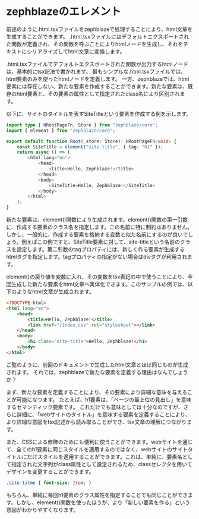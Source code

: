 # zephblazeのエレメント

前述のように.html.tsxファイルをzephblazeで処理することにより、html文章を生成することができます。
.html.tsxファイルにはデフォルトエクスポートされた関数が定義され、その関数を呼ぶことによりhtmlノードを生成し、それをテキストにシリアライズしてhtml文章に変換します。

.html.tsxファイルでデフォルトエクスポートされた関数が出力するhtmlノードは、基本的にtsx記法で書かれます。
最もシンプルな.html.tsxファイルでは、html要素のみを使ったhtmlノードを定義します。
一方、zephblazeでは、html要素には存在しない、新たな要素を作成することができます。新たな要素は、既存のhtml要素と、その要素の属性として指定されたclass名により区別されます。

以下に、サイトのタイトルを表すSiteTitleという要素を作成する例を示します。

```typescript
import type { HRootPageFn, Store } from "zephblaze/core";
import { element } from "zephblaze/core";

export default function Root(_store: Store): HRootPageFn<void> {
    const SiteTitle = element("site-title", { tag: "h1" });
    return async () => (
        <html lang="en">
            <head>
                <title>Hello, Zephblaze!</title>
            </head>
            <body>
                <SiteTitle>Hello, Zephblaze!</SiteTitle>
            </body>
        </html>
    );
}
```

新たな要素は、element()関数により生成されます。element()関数の第一引数に、作成する要素のクラス名を指定します。この名前に特に制約はありません。しかし、一般的に、作成する要素を格納する変数と似た名前にするのが良いでしょう。例えばこの例ですと、SiteTitle要素に対して、site-titleという名前のクラスを設定します。第二引数のtagプロパティには、新しく作る要素が生成するhtmlタグを指定します。tagプロパティの指定がない場合はdivタグが利用されます。

element()の戻り値を変数に入れ、その変数をtsx表記の中で使うことにより、今回生成した新たな要素をhtml文章へ実体化できます。このサンプルの例では、以下のようなhtml文章が生成されます。

```html
<!DOCTYPE html>
<html lang="en">
    <head>
        <title>Hello, Zephblaze!</title>
        <link href="/index.css" rel="stylesheet"></link>
    </head>
    <body>
        <h1 class="site-title">Hello, Zephblaze!</h1>
    </body>
</html>
```

ご覧のように、前回のドキュメントで生成したhtml文章とほぼ同じものが生成されます。
それでは、zephblazeで新たな要素を定義する理由はなんでしょうか？

まず、新たな要素を定義することにより、その要素により詳細な意味を与えることが可能になります。
たとえば、h1要素は、「ページの最上位の見出し」を意味するセマンティック要素です。
これだけでも意味としては十分なのですが、さらに詳細に、「webサイトのタイトル」を意味する要素を定義することにより、より詳細な意図をtsx記述から読み取ることができ、tsx文章の理解につながります。

また、CSSによる修飾のためにも便利に使うことができます。webサイトを通じて、全てのh1要素に同じスタイルを適用するのではなく、webサイトのサイトタイトルにだけスタイルを適用することができます。これは、単純に、要素名として指定された文字列がclass属性として設定されるため、classセレクタを用いてデザインを変更することができます。

```css
.site-titme { font-size: 2rem; }
```

もちろん、単純に毎回h1要素のクラス属性を指定することでも同じことができます。しかし、element()関数を使ったほうが、より「新しい要素を作る」という意図がわかりやすくなります。


